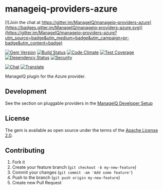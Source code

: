 # manageiq-providers-azure

[![Join the chat at https://gitter.im/ManageIQ/manageiq-providers-azure](https://badges.gitter.im/ManageIQ/manageiq-providers-azure.svg)](https://gitter.im/ManageIQ/manageiq-providers-azure?utm_source=badge&utm_medium=badge&utm_campaign=pr-badge&utm_content=badge)

[![Gem Version](https://badge.fury.io/rb/manageiq-providers-azure.svg)](http://badge.fury.io/rb/manageiq-providers-azure)
[![Build Status](https://travis-ci.org/ManageIQ/manageiq-providers-azure.svg)](https://travis-ci.org/ManageIQ/manageiq-providers-azure)
[![Code Climate](https://codeclimate.com/github/ManageIQ/manageiq-providers-azure.svg)](https://codeclimate.com/github/ManageIQ/manageiq-providers-azure)
[![Test Coverage](https://codeclimate.com/github/ManageIQ/manageiq-providers-azure/badges/coverage.svg)](https://codeclimate.com/github/ManageIQ/manageiq-providers-azure/coverage)
[![Dependency Status](https://gemnasium.com/ManageIQ/manageiq-providers-azure.svg)](https://gemnasium.com/ManageIQ/manageiq-providers-azure)
[![Security](https://hakiri.io/github/ManageIQ/manageiq-providers-azure/master.svg)](https://hakiri.io/github/ManageIQ/manageiq-providers-azure/master)

[![Chat](https://badges.gitter.im/Join%20Chat.svg)](https://gitter.im/ManageIQ/manageiq-providers-azure?utm_source=badge&utm_medium=badge&utm_campaign=pr-badge&utm_content=badge)
[![Translate](https://img.shields.io/badge/translate-zanata-blue.svg)](https://translate.zanata.org/zanata/project/view/manageiq-providers-azure)

ManageIQ plugin for the Azure provider.

## Development

See the section on pluggable providers in the [ManageIQ Developer Setup](http://manageiq.org/docs/guides/developer_setup)

## License

The gem is available as open source under the terms of the [Apache License 2.0](http://www.apache.org/licenses/LICENSE-2.0).

## Contributing

1. Fork it
2. Create your feature branch (`git checkout -b my-new-feature`)
3. Commit your changes (`git commit -am 'Add some feature'`)
4. Push to the branch (`git push origin my-new-feature`)
5. Create new Pull Request
